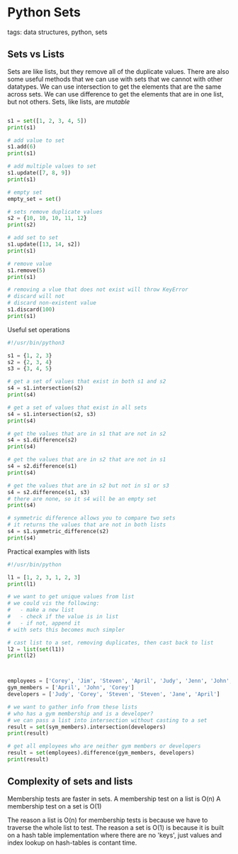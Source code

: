 # Python Sets

tags: data structures, python, sets


## Sets vs Lists

Sets are like lists, but they remove all of the duplicate values.
There are also some useful methods that we can use with sets that we cannot with other datatypes.
We can use intersection to get the elements that are the same across sets.
We can use difference to get the elements that are in one list, but not others.
Sets, like lists, are *mutable*

```python

s1 = set([1, 2, 3, 4, 5])
print(s1)

# add value to set
s1.add(6)
print(s1)

# add multiple values to set
s1.update([7, 8, 9])
print(s1)

# empty set
empty_set = set()

# sets remove duplicate values
s2 = {10, 10, 10, 11, 12}
print(s2)

# add set to set
s1.update([13, 14, s2])
print(s1)

# remove value
s1.remove(5)
print(s1)

# removing a vlue that does not exist will throw KeyError
# discard will not
# discard non-existent value
s1.discard(100)
print(s1)
```

Useful set operations

```python
#!/usr/bin/python3

s1 = {1, 2, 3}
s2 = {2, 3, 4}
s3 = {3, 4, 5}

# get a set of values that exist in both s1 and s2
s4 = s1.intersection(s2)
print(s4)

# get a set of values that exist in all sets
s4 = s1.intersection(s2, s3)
print(s4)

# get the values that are in s1 that are not in s2
s4 = s1.difference(s2)
print(s4)

# get the values that are in s2 that are not in s1
s4 = s2.difference(s1)
print(s4)

# get the values that are in s2 but not in s1 or s3
s4 = s2.difference(s1, s3)
# there are none, so it s4 will be an empty set
print(s4)

# symmetric difference allows you to compare two sets
# it returns the values that are not in both lists
s4 = s1.symmetric_difference(s2)
print(s4)

```

Practical examples with lists
```python
#!/usr/bin/python

l1 = [1, 2, 3, 1, 2, 3]
print(l1)

# we want to get unique values from list
# we could vis the following:
#   - make a new list
#   - check if the value is in list
#   - if not, append it
# with sets this becomes much simpler

# cast list to a set, removing duplicates, then cast back to list
l2 = list(set(l1))
print(l2)



employees = ['Corey', 'Jim', 'Steven', 'April', 'Judy', 'Jenn', 'John', 'Jane']
gym_members = ['April', 'John', 'Corey']
developers = ['Judy', 'Corey', 'Steven', 'Steven', 'Jane', 'April']

# we want to gather info from these lists
# who has a gym membership and is a developer?
# we can pass a list into intersection without casting to a set
result = set(sym_members).intersection(developers)
print(result)

# get all employees who are neither gym members or developers
result = set(employees).difference(gym_members, developers)
print(result)
```

## Complexity of sets and lists

Membership tests are faster in sets.
A membership test on a list is O(n)
A membership test on a set is O(1)

The reason a list is O(n) for membership tests is because we have to traverse the whole list to test.
The reason a set is O(1) is because it is built on a hash table implementation where there are no 'keys', just values and index lookup on hash-tables is contant time.
